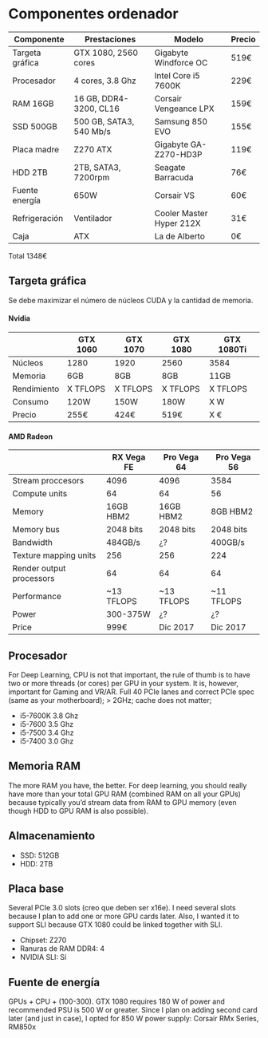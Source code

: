 # Componentes ordenador


| Componente      | Prestaciones            | Modelo                     | Precio |
| --------------- | ----------------------- | -------------------------- | ------ |
| Targeta gráfica | GTX 1080, 2560 cores    | Gigabyte Windforce OC      | 519€   |
| Procesador      | 4 cores, 3.8 Ghz        | Intel Core i5 7600K        | 229€   |
| RAM 16GB        | 16 GB, DDR4-3200, CL16  | Corsair Vengeance LPX      | 159€   |
| SSD 500GB       | 500 GB, SATA3, 540 Mb/s | Samsung 850 EVO            | 155€   |
| Placa madre     | Z270 ATX                | Gigabyte GA-Z270-HD3P      | 119€   |
| HDD 2TB         | 2TB, SATA3, 7200rpm     | Seagate Barracuda          | 76€    |
| Fuente energía  | 650W                    | Corsair VS                 | 60€    |
| Refrigeración   | Ventilador              | Cooler Master Hyper 212X   | 31€    |
| Caja            | ATX                     | La de Alberto              | 0€     |

Total 1348€


## Targeta gráfica

Se debe maximizar el número de núcleos CUDA y la cantidad de memoria.

#### Nvidia

|             | GTX 1060 | GTX 1070 | GTX 1080 | GTX 1080Ti |
| ----------- | -------- | -------- | -------- | ---------- |
| Núcleos     | 1280     | 1920     | 2560     | 3584       |
| Memoria     | 6GB      | 8GB      | 8GB      | 11GB       |
| Rendimiento | X TFLOPS | X TFLOPS | X TFLOPS | X TFLOPS   | 
| Consumo     | 120W     | 150W     | 180W     | X W        |
| Precio      | 255€     | 424€     | 519€     | X €        |

#### AMD Radeon

| 							| RX Vega FE	| Pro Vega 64	| Pro Vega 56   |
| ------------------------- | ------------- | ------------- | ------------- |
| Stream proccesors			| 4096			| 4096			| 3584			|
| Compute units				| 64			| 64			| 56			|
| Memory					| 16GB HBM2		| 16GB HBM2		| 8GB HBM2		|
| Memory bus				| 2048 bits		| 2048 bits		| 2048 bits		|
| Bandwidth					| 484GB/s		| ¿?			| 400GB/s		|
| Texture mapping units		| 256			| 256			| 224			|
| Render output processors	| 64			| 64			| 64			|
| Performance               | ~13 TFLOPS	| ~13 TFLOPS	| ~11 TFLOPS	|
| Power						| 300-375W		| ¿?			| ¿?			|
| Price						| 999€			| Dic 2017		| Dic 2017		|

## Procesador

For Deep Learning, CPU is not that important, the rule of thumb is to have two or more threads (or cores) per GPU in your system. It is, however, important for Gaming and VR/AR. Full 40 PCIe lanes and correct PCIe spec (same as your motherboard); > 2GHz; cache does not matter;

 * i5-7600K  3.8 Ghz
 * i5-7600 3.5 Ghz
 * i5-7500 3.4 Ghz
 * i5-7400 3.0 Ghz

## Memoria RAM

The more RAM you have, the better. For deep learning, you should really have more than your total GPU RAM (combined RAM on all your GPUs) because typically you’d stream data from RAM to GPU memory (even though HDD to GPU RAM is also possible).

## Almacenamiento

 * SSD: 512GB
 * HDD: 2TB

## Placa base

Several PCIe 3.0 slots (creo que deben ser x16e). I need several slots because I plan to add one or more GPU cards later. Also, I wanted it to support SLI because GTX 1080 could be linked together with SLI.

 * Chipset: Z270
 * Ranuras de RAM DDR4: 4
 * NVIDIA SLI: Sí
 
## Fuente de energía

GPUs + CPU + (100-300). GTX 1080 requires 180 W of power and recommended PSU is 500 W or greater. Since I plan on adding second card later (and just in case), I opted for 850 W power supply: Corsair RMx Series, RM850x
